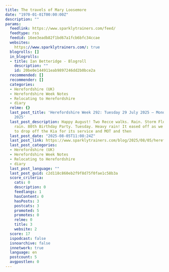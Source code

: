 ```yaml
---
title: The travels of Mary Loosemore
date: "1970-01-01T00:00:00Z"
description: ""
params:
  feedlink: https://www.sparklytrainers.com/feed/
  feedtype: rss
  feedid: 16ee3eadb82f1bd67a1fcb6bfc34ccae
  websites:
    https://www.sparklytrainers.com/: true
  blogrolls: []
  in_blogrolls:
  - title: Ian Betteridge - Blogroll
    description: ""
    id: 20be0e144911eab9897246dd2b0bce2a
  recommended: []
  recommender: []
  categories:
  - Herefordshire (UK)
  - Herefordshire Week Notes
  - Relocating to Herefordshire
  - diary
  relme: {}
  last_post_title: 'Herefordshire Week 292: Tuesday 29 July 2025 – Monday 4 August
    2025'
  last_post_description: Happy August! Two Recce walks. Rain. Storm Floris wind and
    rain. 80th Birthday Party. Tuesday. Heavy rain! It eased off as we drove to Llanfoist
    to drop off the Kia for its service and MOT and then
  last_post_date: "2025-08-05T11:08:24Z"
  last_post_link: https://www.sparklytrainers.com/blog/2025/08/05/herefordshire-week-292-tuesday-29-july-2025-monday-4-august-2025/
  last_post_categories:
  - Herefordshire (UK)
  - Herefordshire Week Notes
  - Relocating to Herefordshire
  - diary
  last_post_language: ""
  last_post_guid: c2d118c860eb2f9f8d75f0fae1c58b3a
  score_criteria:
    cats: 0
    description: 0
    feedlangs: 1
    hasContent: 0
    hasPosts: 3
    postcats: 3
    promoted: 5
    promotes: 0
    relme: 0
    title: 3
    website: 2
  score: 17
  ispodcast: false
  isnoarchive: false
  innetwork: true
  language: en
  postcount: 5
  avgpostlen: 0
---
```

